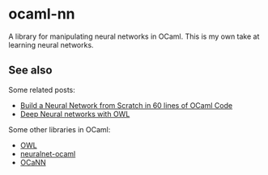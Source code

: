 # ocaml-nn

A library for manipulating neural networks in OCaml. This is my own take at
learning neural networks.

## See also

Some related posts:

- [Build a Neural Network from Scratch in 60 lines of OCaml
  Code](http://ryanrhymes.blogspot.com/2017/03/build-neural-network-from-scratch-in-60.html)
- [Deep Neural networks with OWL](https://ocaml.xyz/tutorial/neural-network.html)

Some other libraries in OCaml:

- [OWL](https://ocaml.xyz/)
- [neuralnet-ocaml](https://github.com/ikatanic/neuralnet-ocaml)
- [OCaNN](https://ngoguey42.github.io/ocann0.html)
